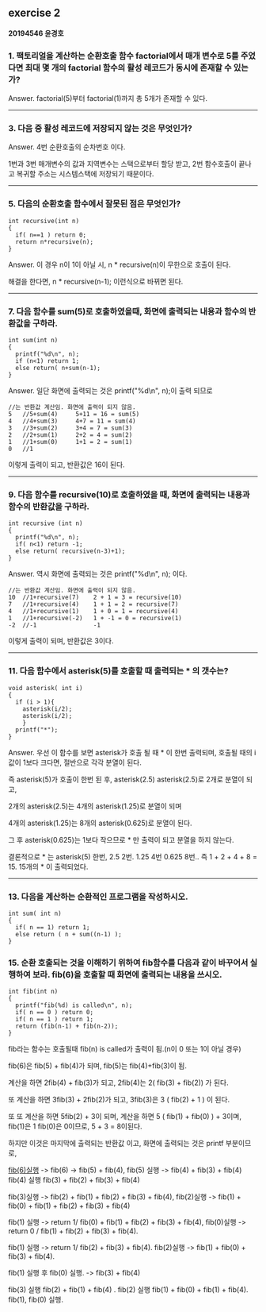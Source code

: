 ## exercise 2

**20194546 윤경호**

### 1. 팩토리얼을 계산하는 순환호출 함수 factorial에서 매개 변수로 5를 주었다면 최대 몇 개의 factorial 함수의 활성 레코드가 동시에 존재할 수 있는가?

  Answer. factorial(5)부터 factorial(1)까지 총 5개가 존재할 수 있다.
  
-------
### 3. 다음 중 활성 레코드에 저장되지 않는 것은 무엇인가?

  Answer. 4번 순환호출의 순차번호 이다.
  
  1번과 3번 매개변수의 값과 지역변수는 스택으로부터 할당 받고, 2번 함수호출이 끝나고 복귀할 주소는 시스템스택에 저장되기 때문이다.
  
-------
### 5. 다음의 순환호출 함수에서 잘못된 점은 무엇인가?

```
int recursive(int n)
{
  if( n==1 ) return 0;
  return n*recursive(n);
}
```

Answer. 이 경우 n이 1이 아닐 시, n * recursive(n)이 무한으로 호출이 된다.

해결을 한다면, n * recursive(n-1); 이런식으로 바뀌면 된다.

-------
### 7. 다음 함수를 sum(5)로 호출하였을때, 화면에 출력되는 내용과 함수의 반환값을 구하라.

```
int sum(int n)
{
  printf("%d\n", n);
  if (n<1) return 1;
  else return( n+sum(n-1);
}
```

Answer. 일단 화면에 출력되는 것은 printf("%d\n", n);이 출력 되므로
```
//는 반환값 계산임. 화면에 출력이 되지 않음.
5   //5+sum(4)     5+11 = 16 = sum(5)
4   //4+sum(3)     4+7 = 11 = sum(4)
3   //3+sum(2)     3+4 = 7 = sum(3)
2   //2+sum(1)     2+2 = 4 = sum(2)
1   //1+sum(0)     1+1 = 2 = sum(1)
0   //1     
```
이렇게 출력이 되고, 반환값은 16이 된다.

-------
### 9. 다음 함수를 recursive(10)로 호출하였을 때, 화면에 출력되는 내용과 함수의 반환값을 구하라.

```
int recursive (int n)
{
  printf("%d\n", n);
  if( n<1) return -1;
  else return( recursive(n-3)+1);
}
```

Answer. 역시 화면에 출력되는 것은 printf("%d\n", n); 이다.
```
//는 반환값 계산임. 화면에 출력이 되지 않음.
10  //1+recursive(7)    2 + 1 = 3 = recursive(10)
7   //1+recursive(4)    1 + 1 = 2 = recursive(7)
4   //1+recursive(1)    1 + 0 = 1 = recursive(4)
1   //1+recursive(-2)   1 + -1 = 0 = recursive(1)
-2  //-1                -1
```
이렇게 출력이 되며, 반환값은 3이다.

-------
### 11. 다음 함수에서 asterisk(5)를 호출할 때 출력되는 * 의 갯수는?

```
void asterisk( int i)
{
  if (i > 1){
    asterisk(i/2);
    asterisk(i/2);
    }
  printf("*");
}
```

Answer. 우선 이 함수를 보면 asterisk가 호출 될 때 * 이 한번 출력되며, 호출될 때의 i값이 1보다 크다면, 절반으로 각각 분열이 된다.

즉 asterisk(5)가 호출이 한번 된 후, asterisk(2.5) asterisk(2.5)로 2개로 분열이 되고,

2개의 asterisk(2.5)는 4개의 asterisk(1.25)로 분열이 되며

4개의 asterisk(1.25)는 8개의 asterisk(0.625)로 분열이 된다.

그 후 asterisk(0.625)는 1보다 작으므로 * 만 출력이 되고 분열을 하지 않는다.

결론적으로 * 는 asterisk(5) 한번, 2.5 2번. 1.25 4번 0.625 8번.. 즉 1 + 2 + 4 + 8 = 15. 15개의 * 이 출력되었다.

-------

### 13. 다음을 계산하는 순환적인 프로그램을 작성하시오.
```
int sum( int n)
{
  if( n == 1) return 1;
  else return ( n + sum((n-1) );
}
```

### 15. 순환 호출되는 것을 이해하기 위하여 fib함수를 다음과 같이 바꾸어서 실행하여 보라. fib(6)을 호출할 때 화면에 출력되는 내용을 쓰시오.
```
int fib(int n)
{
  printf("fib(%d) is called\n", n);
  if( n == 0 ) return 0;
  if( n == 1 ) return 1;
  return (fib(n-1) + fib(n-2));
}
```

fib라는 함수는 호출될때 fib(n) is called가 출력이 됨.(n이 0 또는 1이 아닐 경우)

fib(6)은 fib(5) + fib(4)가 되며, fib(5)는 fib(4)+fib(3)이 됨.

계산을 하면 2fib(4) + fib(3)가 되고, 2fib(4)는 2( fib(3) + fib(2)) 가 된다.

또 계산을 하면 3fib(3) + 2fib(2)가 되고, 3fib(3)은 3 ( fib(2) + 1 ) 이 된다.

또 또 계산을 하면 5fib(2) + 3이 되며, 계산을 하면 5 ( fib(1) + fib(0) ) + 3이며, fib(1)은 1 fib(0)은 0이므로, 5 + 3 = 8이된다.

하지만 이것은 마지막에 출력되는 반환값 이고, 화면에 출력되는 것은 printf 부분이므로, 

<u>fib(6)실행</u> -> fib(6) -> fib(5) + fib(4), fib(5) 실행 -> fib(4) + fib(3) + fib(4) fib(4) 실행 fib(3) + fib(2) + fib(3) + fib(4)

fib(3)실행 -> fib(2) + fib(1) + fib(2) + fib(3) + fib(4), fib(2)실행 -> fib(1) + fib(0) + fib(1) + fib(2) + fib(3) + fib(4)

fib(1) 실행 -> return 1/ fib(0) + fib(1) + fib(2) + fib(3) + fib(4), fib(0)실행 -> return 0 / fib(1) + fib(2) + fib(3) + fib(4).

fib(1) 실행 -> return 1/ fib(2) + fib(3) + fib(4). fib(2)실행 -> fib(1) + fib(0) + fib(3) + fib(4).

fib(1) 실행 후 fib(0) 실행. -> fib(3) + fib(4)

fib(3) 실행 fib(2) + fib(1) + fib(4) . fib(2) 실행 fib(1) + fib(0) + fib(1) + fib(4). fib(1), fib(0) 실행.









